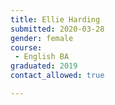 ```yaml
---
title: Ellie Harding
submitted: 2020-03-28 
gender: female
course:
 - English BA
graduated: 2019
contact_allowed: true

--- 
```


